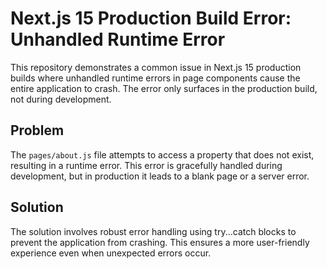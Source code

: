 # Next.js 15 Production Build Error: Unhandled Runtime Error

This repository demonstrates a common issue in Next.js 15 production builds where unhandled runtime errors in page components cause the entire application to crash.  The error only surfaces in the production build, not during development.

## Problem

The `pages/about.js` file attempts to access a property that does not exist, resulting in a runtime error. This error is gracefully handled during development, but in production it leads to a blank page or a server error.

## Solution

The solution involves robust error handling using try...catch blocks to prevent the application from crashing.  This ensures a more user-friendly experience even when unexpected errors occur.